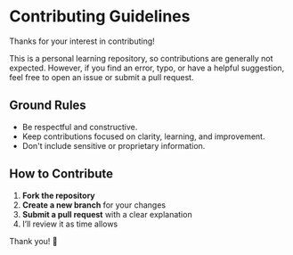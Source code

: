 # Contributing Guidelines

Thanks for your interest in contributing!

This is a personal learning repository, so contributions are generally not expected. However, if you find an error, typo, or have a helpful suggestion, feel free to open an issue or submit a pull request.

## Ground Rules

- Be respectful and constructive.
- Keep contributions focused on clarity, learning, and improvement.
- Don't include sensitive or proprietary information.

## How to Contribute

1. **Fork the repository**
2. **Create a new branch** for your changes
3. **Submit a pull request** with a clear explanation
4. I’ll review it as time allows

Thank you! 🙏

